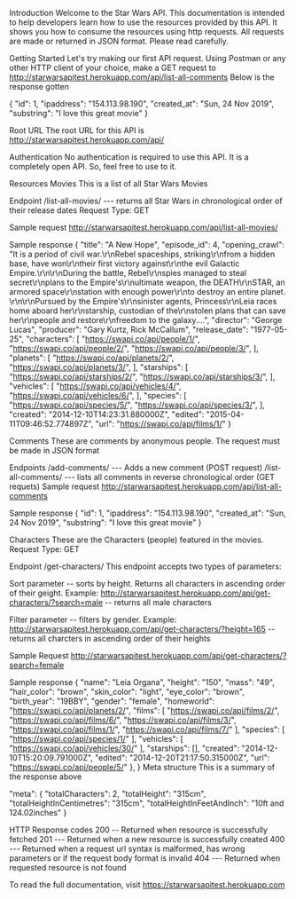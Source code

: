 Introduction
Welcome to the Star Wars API. This documentation is intended to help developers learn how to use the resources provided by this API. It shows you how to consume the resources using http requests. All requests are made or returned in JSON format. Please read carefully.

Getting Started
Let's try making our first API request. Using Postman or any other HTTP client of your choice, make a GET request to http://starwarsapitest.herokuapp.com/api/list-all-comments
Below is the response gotten

{
"id": 1,
"ipaddress": "154.113.98.190",
"created_at": "Sun, 24 Nov 2019",
"substring": "I love this great movie"
}

Root URL
The root URL for this API is http://starwarsapitest.herokuapp.com/api/

Authentication
No authentication is required to use this API. It is a completely open API. So, feel free to use to it.

Resources
Movies
This is a list of all Star Wars Movies

Endpoint
/list-all-movies/ --- returns all Star Wars in chronological order of their release dates
Request Type: GET

Sample request
http://starwarsapitest.herokuapp.com/api/list-all-movies/

Sample response
{
"title": "A New Hope", 
"episode_id": 4,
"opening_crawl": "It is a period of civil war.\r\nRebel spaceships, striking\r\nfrom a hidden base, have won\r\ntheir first victory against\r\nthe evil Galactic Empire.\r\n\r\nDuring the battle,
Rebel\r\nspies managed to steal secret\r\nplans to the Empire's\r\nultimate weapon, 
the DEATH\r\nSTAR, an armored space\r\nstation with enough power\r\nto destroy an entire planet.
\r\n\r\nPursued by the Empire's\r\nsinister agents, Princess\r\nLeia races home aboard her\r\nstarship, custodian of the\r\nstolen plans that can save her\r\npeople and restore\r\nfreedom to the galaxy....",
"director": "George Lucas",
"producer": "Gary Kurtz, Rick McCallum",
"release_date": "1977-05-25",
"characters": [
"https://swapi.co/api/people/1/",
"https://swapi.co/api/people/2/",
"https://swapi.co/api/people/3/",
],
"planets": [
"https://swapi.co/api/planets/2/",
"https://swapi.co/api/planets/3/",
],
"starships": [
"https://swapi.co/api/starships/2/",
"https://swapi.co/api/starships/3/",
],
"vehicles": [
"https://swapi.co/api/vehicles/4/",
"https://swapi.co/api/vehicles/6/",
],
"species": [
"https://swapi.co/api/species/5/",
"https://swapi.co/api/species/3/",
], "created": "2014-12-10T14:23:31.880000Z",
"edited": "2015-04-11T09:46:52.774897Z",
"url": "https://swapi.co/api/films/1/"
}

Comments
These are comments by anonymous people. The request must be made in JSON format

Endpoints
/add-comments/ --- Adds a new comment (POST request)
/list-all-comments/ --- lists all comments in reverse chronological order (GET requets)
Sample request
http://starwarsapitest.herokuapp.com/api/list-all-comments

Sample response
{
"id": 1,
"ipaddress": "154.113.98.190",
"created_at": "Sun, 24 Nov 2019",
"substring": "I love this great movie"
}

Characters
These are the Characters (people) featured in the movies.
Request Type: GET

Endpoint
/get-characters/
This endpoint accepts two types of parameters:

Sort parameter -- sorts by height. Returns all characters in ascending order of their geight.
Example: http://starwarsapitest.herokuapp.com/api/get-characters/?search=male -- returns all male characters

Filter parameter -- filters by gender.
Example: http://starwarsapitest.herokuapp.com/api/get-characters/?height=165 -- returns all charcters in ascending order of their heights

Sample Request
http://starwarsapitest.herokuapp.com/api/get-characters/?search=female

Sample response
{
"name": "Leia Organa",
"height": "150",
"mass": "49",
"hair_color": "brown",
"skin_color": "light",
"eye_color": "brown",
"birth_year": "19BBY",
"gender": "female",
"homeworld": "https://swapi.co/api/planets/2/",
"films": [
"https://swapi.co/api/films/2/",
"https://swapi.co/api/films/6/",
"https://swapi.co/api/films/3/",
"https://swapi.co/api/films/1/",
"https://swapi.co/api/films/7/"
],
"species": [
"https://swapi.co/api/species/1/"
],
"vehicles": [
"https://swapi.co/api/vehicles/30/"
],
"starships": [],
"created": "2014-12-10T15:20:09.791000Z",
"edited": "2014-12-20T21:17:50.315000Z",
"url": "https://swapi.co/api/people/5/"
},
}
Meta structure
This is a summary of the response above

"meta": {
"totalCharacters": 2,
"totalHeight": "315cm",
"totalHeightInCentimetres": "315cm",
"totalHeightInFeetAndInch": "10ft and 124.02inches"
}

HTTP Response codes
200 -- Returned when resource is successfully fetched
201 --- Returned when a new resource is successfully created
400 --- Returned when a request url syntax is malformed, has wrong parameters or if the request body format is invalid
404 --- Returned when requested resource is not found


To read the full documentation, visit https://starwarsapitest.herokuapp.com
